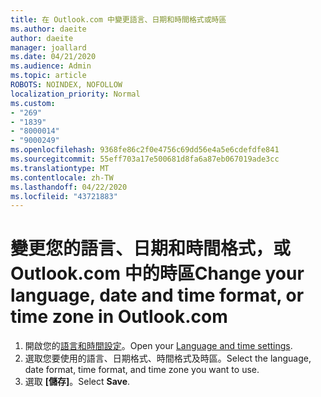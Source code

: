 ```yaml
---
title: 在 Outlook.com 中變更語言、日期和時間格式或時區
ms.author: daeite
author: daeite
manager: joallard
ms.date: 04/21/2020
ms.audience: Admin
ms.topic: article
ROBOTS: NOINDEX, NOFOLLOW
localization_priority: Normal
ms.custom:
- "269"
- "1839"
- "8000014"
- "9000249"
ms.openlocfilehash: 9368fe86c2f0e4756c69dd56e4a5e6cdefdfe841
ms.sourcegitcommit: 55eff703a17e500681d8fa6a87eb067019ade3cc
ms.translationtype: MT
ms.contentlocale: zh-TW
ms.lasthandoff: 04/22/2020
ms.locfileid: "43721883"
---
```

# <a name="change-your-language-date-and-time-format-or-time-zone-in-outlookcom"></a><span data-ttu-id="95d6d-102">變更您的語言、日期和時間格式，或 Outlook.com 中的時區</span><span class="sxs-lookup"><span data-stu-id="95d6d-102">Change your language, date and time format, or time zone in Outlook.com</span></span>

1. <span data-ttu-id="95d6d-103">開啟您的[語言和時間設定](https://go.microsoft.com/fwlink/?linkid=2085505)。</span><span class="sxs-lookup"><span data-stu-id="95d6d-103">Open your [Language and time settings](https://go.microsoft.com/fwlink/?linkid=2085505).</span></span>
1. <span data-ttu-id="95d6d-104">選取您要使用的語言、日期格式、時間格式及時區。</span><span class="sxs-lookup"><span data-stu-id="95d6d-104">Select the language, date format, time format, and time zone you want to use.</span></span>
1. <span data-ttu-id="95d6d-105">選取 **[儲存]**。</span><span class="sxs-lookup"><span data-stu-id="95d6d-105">Select **Save**.</span></span>